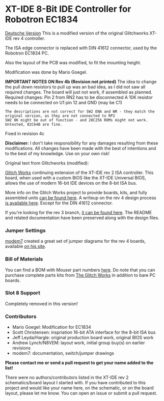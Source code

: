 # XT-IDE 8-Bit IDE Controller for Robotron EC1834

[Deutsche Version](https://github.com/mgoegel/EC1834-XT-IDE/README-DE.md)
This is a modified version of the original Glitchworks XT-IDE rev 4 controller.

The ISA edge connector is replaced with DIN 41612 connector, used by the Robotron EC1834 PC.

Also the layout of the PCB was modified, to fit the mounting height.

Modification was done by Mario Goegel.

**IMPORTANT NOTES ON Rev 4b (Revision not printed)**
The idea to change the pull down resistors to pull up was an bad idea, as I did not saw all required changes.
The board will just not work, if assembled as planned.
Required changes:
    Pin 2 from RN2 has to be disconnected
    A 10K resistor needs to be connected on U1 pin 12 and GND (may be C1)
    
    The descriptions are not correct for SW2 ENA and WR - they match the original version, as they are not connected to RP2
    SW2 8K might be out of function - and 28C256 ROMs might not work. Untested, 82C64B are fine.

Fixed in revision 4c

**Disclaimer:**
I don't take responsibility for any damages resulting from these modifications. All changes have been made with the best of intentions and to the best of my knowledge.
Use on your own risk!

Original text from Glitchworks (modified):

[Glitch Works](http://www.glitchwrks.com/) continuing extension of the XT-IDE rev 2 ISA controller. This board, when used with a custom BIOS like the XT-IDE Universal BIOS, allows the use of modern 16-bit IDE devices on the 8-bit ISA bus.

More info on the Glitch Works project to provide boards, kits, and fully assembled units [can be found here](http://www.glitchwrks.com/xt-ide). A writeup on the rev 4 design process [is available here](http://www.glitchwrks.com/2017/11/23/xt-ide-rev4). 
Except for the DIN 41612 connector.

If you're looking for the rev 3 branch, [it can be found here](https://github.com/glitchwrks/xt_ide/tree/rev_3). The README and related documentation have been preserved along with the design files.

### Jumper Settings

[modem7](http://minuszerodegrees.net/) created a great set of jumper diagrams for the rev 4 boards, available [on his site](http://www.minuszerodegrees.net/xtide/rev_4/XT-IDE%20Rev%204%20-%20general.htm).

### Bill of Materials

You can find a BOM with Mouser part numbers [here](https://github.com/glitchwrks/xt_ide/blob/master/bill_of_materials.md). Do note that you can purchase complete parts kits from [The Glitch Works](http://www.glitchwrks.com/xt-ide) in addition to bare PC boards.

### Slot 8 Support

Completely removed in this version!

### Contributors

* Mario Goegel: Modification for EC1834
* Scott Christensen: inspriation 16-bit ATA interface for the 8-bit ISA bus
* Jeff Leyda/Hargle: original production board work, original BIOS work
* Andrew Lynch/N8VEM: layout work, initial group buy(s) on earlier revisions
* modem7: documentation, switch/jumper drawings

**Please contact me or send a pull request to get your name added to the list!**

There were no authors/contributors listed in the XT-IDE rev 2 schematics/board layout I started with. If you have contributed to this project and would like your name here, on the schematic, or on the board layout, please let me know. You can open an issue or submit a pull request.
